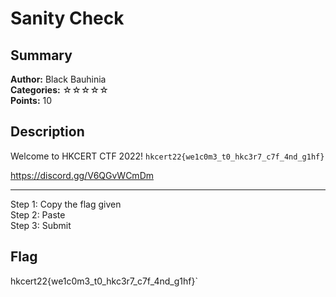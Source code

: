 Sanity Check
===
## Summary
**Author:** Black Bauhinia  
**Categories:** ☆☆☆☆☆  
**Points:** 10

## Description

Welcome to HKCERT CTF 2022! `hkcert22{we1c0m3_t0_hkc3r7_c7f_4nd_g1hf}`

https://discord.gg/V6QGvWCmDm

---

Step 1: Copy the flag given  
Step 2: Paste  
Step 3: Submit

## Flag
hkcert22{we1c0m3_t0_hkc3r7_c7f_4nd_g1hf}`
